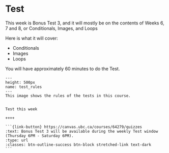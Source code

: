 # Test

This week is Bonus Test 3, and it will mostly be on the contents of Weeks 6, 7 and 8, or Conditionals, Images, and Loops

Here is what it will cover:

- Conditionals
- Images
- Loops

You will have approximately 60 minutes to do the Test.

```{figure} ../../images/test_rules.png
---
height: 500px
name: test_rules
---
This image shows the rules of the tests in this course.
```

````{panels} 

Test this week

++++  

```{link-button} https://canvas.ubc.ca/courses/64279/quizzes
:text: Bonus Test 3 will be available during the weekly Test window (Thursday 6PM - Saturday 6PM).
:type: url
:classes: btn-outline-success btn-block stretched-link text-dark
```
````